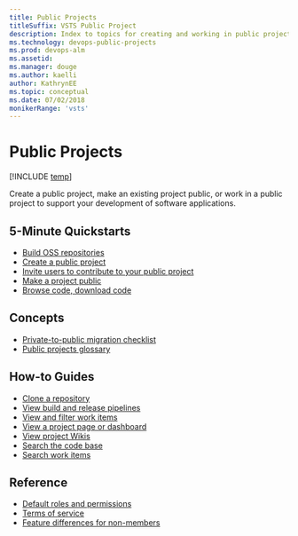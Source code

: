 ```yaml
---
title: Public Projects 
titleSuffix: VSTS Public Project 
description: Index to topics for creating and working in public projects for Visual Studio Team Services (VSTS)
ms.technology: devops-public-projects
ms.prod: devops-alm
ms.assetid: 
ms.manager: douge
ms.author: kaelli
author: KathrynEE
ms.topic: conceptual
ms.date: 07/02/2018
monikerRange: 'vsts'
---
```


# Public Projects 

[!INCLUDE [temp](_shared/version-public-projects.md)]  

Create a public project, make an existing project public, or work in a public project to support your development of software applications.  


## 5-Minute Quickstarts  

* [Build OSS repositories](../../pipelines/build/ci-public.md?toc=/vsts/organizations/public/toc.json&bc=/vsts/organizations/public/breadcrumb/toc.json)
* [Create a public project](create-public-project.md)
* [Invite users to contribute to your public project](invite-users-public.md)
* [Make a project public](make-project-public.md)
* [Browse code, download code](browse-code-public.md)

## Concepts
* [Private-to-public migration checklist](migration-checklist.md)
* [Public projects glossary](glossary-public.md)

## How-to Guides
* [Clone a repository](clone-git-repo-public.md)
* [View build and release pipelines](view-build-release-public.md) 
* [View and filter work items](view-filter-work-items-public.md)
* [View a project page or dashboard](view-project-dashboard-public.md)
* [View project Wikis](view-wiki-public.md)  
* [Search the code base](code-search-public.md)  
* [Search work items](work-item-search-public.md)   

## Reference

* [Default roles and permissions](default-roles-access-public.md) 
* [Terms of service](service-limits-public.md)
* [Feature differences for non-members](feature-differences.md) 